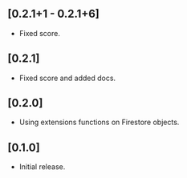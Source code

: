 ## [0.2.1+1 - 0.2.1+6]

* Fixed score.

## [0.2.1]

* Fixed score and added docs. 

## [0.2.0]

* Using extensions functions on Firestore objects.

## [0.1.0]

* Initial release.
